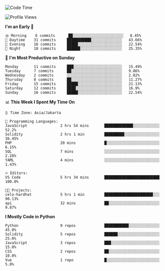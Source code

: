 <!--START_SECTION:waka-->
![Code Time](http://img.shields.io/badge/Code%20Time-1%2C068%20hrs%2059%20mins-blue)

![Profile Views](http://img.shields.io/badge/Profile%20Views-1-blue)

**I'm an Early 🐤** 

```text
🌞 Morning    6 commits      ██░░░░░░░░░░░░░░░░░░░░░░░   8.45% 
🌆 Daytime    31 commits     ███████████░░░░░░░░░░░░░░   43.66% 
🌃 Evening    16 commits     █████░░░░░░░░░░░░░░░░░░░░   22.54% 
🌙 Night      18 commits     ██████░░░░░░░░░░░░░░░░░░░   25.35%

```
📅 **I'm Most Productive on Sunday** 

```text
Monday       11 commits     ███░░░░░░░░░░░░░░░░░░░░░░   15.49% 
Tuesday      7 commits      ██░░░░░░░░░░░░░░░░░░░░░░░   9.86% 
Wednesday    2 commits      ░░░░░░░░░░░░░░░░░░░░░░░░░   2.82% 
Thursday     8 commits      ██░░░░░░░░░░░░░░░░░░░░░░░   11.27% 
Friday       15 commits     █████░░░░░░░░░░░░░░░░░░░░   21.13% 
Saturday     12 commits     ████░░░░░░░░░░░░░░░░░░░░░   16.9% 
Sunday       16 commits     █████░░░░░░░░░░░░░░░░░░░░   22.54%

```


📊 **This Week I Spent My Time On** 

```text
⌚︎ Time Zone: Asia/Jakarta

💬 Programming Languages: 
JavaScript               2 hrs 54 mins       █████████████░░░░░░░░░░░░   52.2% 
Solidity                 2 hrs 1 min         █████████░░░░░░░░░░░░░░░░   36.45% 
PHP                      20 mins             █░░░░░░░░░░░░░░░░░░░░░░░░   6.15% 
SQL                      7 mins              ░░░░░░░░░░░░░░░░░░░░░░░░░   2.28% 
YAML                     4 mins              ░░░░░░░░░░░░░░░░░░░░░░░░░   1.43%

🔥 Editors: 
VS Code                  5 hrs 34 mins       █████████████████████████   100.0%

🐱‍💻 Projects: 
celo-hardhat             5 hrs 1 min         ██████████████████████░░░   90.13% 
api                      32 mins             ██░░░░░░░░░░░░░░░░░░░░░░░   9.87%

```

**I Mostly Code in Python** 

```text
Python                   9 repos             ███████████░░░░░░░░░░░░░░   45.0% 
Solidity                 5 repos             ██████░░░░░░░░░░░░░░░░░░░   25.0% 
JavaScript               3 repos             ███░░░░░░░░░░░░░░░░░░░░░░   15.0% 
CSS                      2 repos             ██░░░░░░░░░░░░░░░░░░░░░░░   10.0% 
Vue                      1 repo              █░░░░░░░░░░░░░░░░░░░░░░░░   5.0%

```



<!--END_SECTION:waka-->
